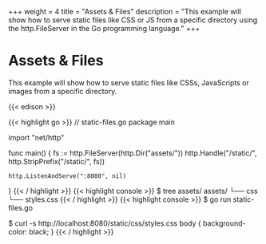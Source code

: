 +++
weight = 4
title = "Assets & Files"
description = "This example will show how to serve static files like CSS or JS from a specific directory using the http.FileServer in the Go programming language."
+++

# Assets & Files

This example will show how to serve static files like CSSs, JavaScripts or images from a specific directory.

{{< edison >}}

{{< highlight go >}}
// static-files.go
package main

import "net/http"

func main() {
	fs := http.FileServer(http.Dir("assets/"))
	http.Handle("/static/", http.StripPrefix("/static/", fs))

	http.ListenAndServe(":8080", nil)
}
{{< / highlight >}}
{{< highlight console >}}
$ tree assets/
assets/
└── css
    └── styles.css
{{< / highlight >}}
{{< highlight console >}}
$ go run static-files.go

$ curl -s http://localhost:8080/static/css/styles.css
body {
    background-color: black;
}
{{< / highlight >}}

